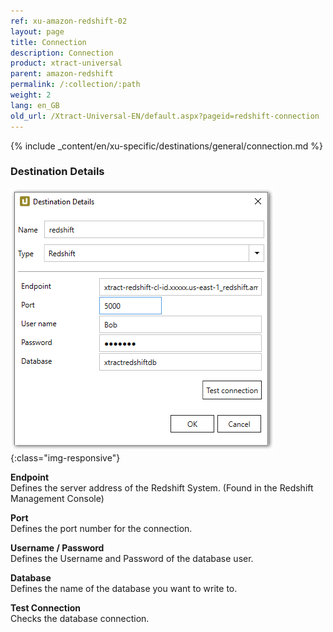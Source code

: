 ```yaml
---
ref: xu-amazon-redshift-02
layout: page
title: Connection
description: Connection
product: xtract-universal
parent: amazon-redshift
permalink: /:collection/:path
weight: 2
lang: en_GB
old_url: /Xtract-Universal-EN/default.aspx?pageid=redshift-connection
---
```


{% include _content/en/xu-specific/destinations/general/connection.md %}	 

### Destination Details

![XU_redshift_destination](/img/content/XU_redshift_destination.png){:class="img-responsive"}

**Endpoint**<br>
Defines the server address of the Redshift System.
(Found in the Redshift Management Console)

**Port**<br>
Defines the port number for the connection.

**Username / Password**<br>
Defines the Username and Password of the database user.

**Database**<br>
Defines the name of the database you want to write to.

**Test Connection**<br>
Checks the database connection.